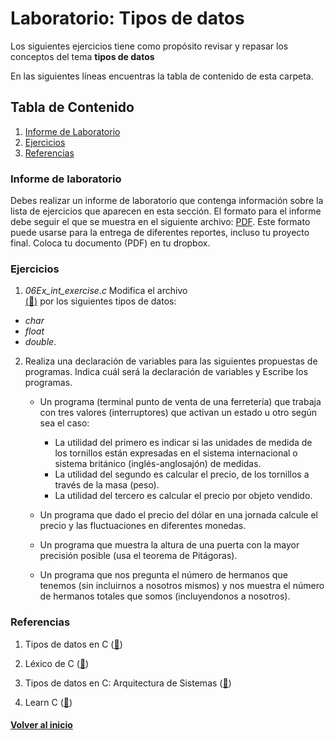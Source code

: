 # Laboratorio: Tipos de datos<a name="LabTiposDeDatos"></a>

Los siguientes ejercicios tiene como propósito revisar y repasar los 
conceptos del tema **tipos de datos**

En las siguientes líneas encuentras la tabla de contenido de esta carpeta.

## Tabla de Contenido
1. [Informe de Laboratorio](#InfLabPDF)
2. [Ejercicios](#ejercicios)
3. [Referencias](#referencias)

### Informe de laboratorio<a name="InfLabPDF"></a>

Debes realizar un informe de laboratorio que contenga información sobre la 
lista de ejercicios que aparecen en esta sección. El formato para el informe 
debe seguir el que se muestra en el siguiente archivo:
[PDF](https://www.dropbox.com/s/f0yia01yn2i1ozw/gral-templete.pdf?dl=0). Este formato 
puede usarse para la entrega de diferentes reportes, incluso tu proyecto final.
Coloca tu documento (PDF) en tu dropbox.

### Ejercicios<a name="ejercicios"></a>
  
1. *06Ex_int_exercise.c* Modifica el archivo  
[(:link:)](https://github.com/UNAM-FESAc/Bsc_Prgrmmng_C/blob/master/PartI/06Ex_int_exercise.c) por 
los siguientes tipos de datos:
- *char*
- *float*
- *double*.

2. Realiza una declaración de variables para las
  siguientes propuestas de programas. Indica cuál será
  la declaración de variables y Escribe los programas.

     - Un programa (terminal punto de venta de una ferretería) 
     que trabaja con tres valores (interruptores) que activan 
     un estado u otro según sea el caso:
     	- La utilidad del primero es indicar si las unidades de 
     	medida de los tornillos están expresadas en el sistema internacional 
     	o sistema británico (inglés-anglosajón) de medidas.
     	- La utilidad del segundo es calcular el precio, de los tornillos 
     	a través de la masa (peso). 
     	- La utilidad del tercero es calcular el precio por objeto vendido.

     - Un programa que dado el precio del dólar en una jornada 
     calcule el precio y las fluctuaciones en diferentes monedas.

     - Un programa que muestra la altura de una puerta con la mayor precisión posible 
     (usa el teorema de Pitágoras).
     
     - Un programa que nos pregunta el número de hermanos que tenemos
     (sin incluirnos a nosotros mismos) y nos muestra el número de
     hermanos totales que somos (incluyendonos a nosotros).


### Referencias<a name="referencias"></a>
1. Tipos de datos en C ([:link:](https://www.aprenderaprogramar.com/index.php?option=com_content&view=article&id=899:tipos-de-datos-en-c-declarar-variables-enteras-int-long-o-decimal-float-double-char-inicializacion-cu00510f&catid=82&Itemid=210))

2. Léxico de C ([:link:](http://decsai.ugr.es/~jfv/ed1/c/cdrom/cap2/cap24.htm))

3. Tipos de datos en C: Arquitectura de Sistemas ([:link:](http://www.it.uc3m.es/abel/as/DSP/M1/CDataTypes_es.html#id16635089))

4. Learn C ([:link:](https://www.programiz.com/c-programming/c-data-types))


#### [Volver al inicio](#LabTiposDeDatos)

<!---
https://rstudio-pubs-static.s3.amazonaws.com/330387_5a40ca72c3b14824acedceb7d34618d1.html
--->

